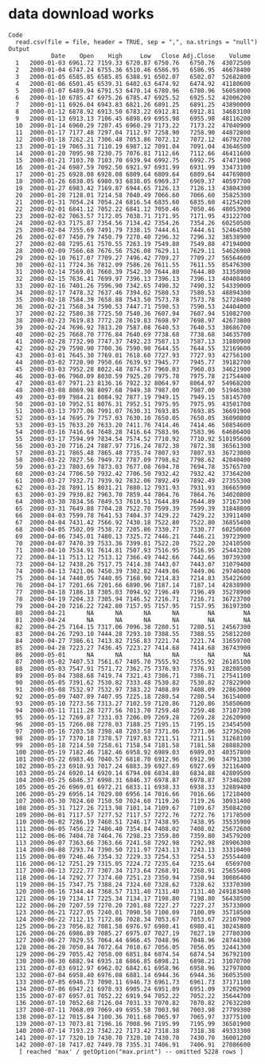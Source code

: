 # data download works

    Code
      read.csv(file = file, header = TRUE, sep = ",", na.strings = "null")
    Output
                Date    Open    High     Low   Close Adj.Close    Volume
      1   2000-01-03 6961.72 7159.33 6720.87 6750.76   6750.76  43072500
      2   2000-01-04 6747.24 6755.36 6510.46 6586.95   6586.95  46678400
      3   2000-01-05 6585.85 6585.85 6388.91 6502.07   6502.07  52682800
      4   2000-01-06 6501.45 6539.31 6402.63 6474.92   6474.92  41180600
      5   2000-01-07 6489.94 6791.53 6470.14 6780.96   6780.96  56058900
      6   2000-01-10 6785.47 6975.26 6785.47 6925.52   6925.52  42006200
      7   2000-01-11 6926.04 6943.83 6821.26 6891.25   6891.25  43890000
      8   2000-01-12 6878.92 6913.50 6783.22 6912.81   6912.81  34683100
      9   2000-01-13 6913.13 7106.45 6898.69 6955.98   6955.98  48116200
      10  2000-01-14 6960.29 7207.45 6960.29 7173.22   7173.22  47040900
      11  2000-01-17 7177.48 7297.04 7112.97 7258.90   7258.90  44872800
      12  2000-01-18 7262.21 7306.48 7053.86 7072.12   7072.12  46792700
      13  2000-01-19 7065.31 7110.19 6987.12 7091.04   7091.04  43646500
      14  2000-01-20 7095.98 7230.75 7076.81 7112.66   7112.66  46411600
      15  2000-01-21 7103.70 7103.70 6939.94 6992.75   6992.75  47471900
      16  2000-01-24 6987.59 7092.50 6921.97 6931.99   6931.99  33473100
      17  2000-01-25 6928.08 6928.08 6809.64 6809.64   6809.64  44769800
      18  2000-01-26 6838.05 6980.93 6838.05 6969.37   6969.37  40597700
      19  2000-01-27 6983.42 7169.87 6944.65 7126.13   7126.13  43804300
      20  2000-01-28 7128.01 7214.58 7040.49 7066.60   7066.60  35825300
      21  2000-01-31 7054.24 7054.24 6816.54 6835.60   6835.60  41254200
      22  2000-02-01 6841.12 7052.22 6841.12 7050.46   7050.46  48053900
      23  2000-02-02 7063.57 7172.05 7038.71 7171.95   7171.95  43122700
      24  2000-02-03 7175.87 7354.56 7134.42 7354.26   7354.26  60250500
      25  2000-02-04 7355.69 7491.79 7338.15 7444.61   7444.61  52464500
      26  2000-02-07 7450.79 7450.79 7270.40 7296.32   7296.32  38538900
      27  2000-02-08 7295.61 7570.55 7263.19 7549.88   7549.88  47194000
      28  2000-02-09 7566.68 7676.56 7526.08 7629.11   7629.11  54626900
      29  2000-02-10 7617.07 7709.27 7496.42 7709.27   7709.27  56564600
      30  2000-02-11 7724.36 7812.09 7586.26 7611.55   7611.55  85476300
      31  2000-02-14 7569.01 7660.39 7542.30 7644.80   7644.80  31358900
      32  2000-02-15 7636.41 7699.97 7396.13 7396.13   7396.13  40408400
      33  2000-02-16 7401.26 7596.90 7342.65 7490.32   7490.32  54339000
      34  2000-02-17 7478.32 7637.46 7394.02 7580.53   7580.53  48894300
      35  2000-02-18 7584.39 7658.88 7543.50 7573.78   7573.78  52728400
      36  2000-02-21 7568.34 7590.53 7447.71 7590.53   7590.53  24404000
      37  2000-02-22 7580.38 7725.50 7540.36 7607.94   7607.94  51082700
      38  2000-02-23 7619.83 7772.28 7619.83 7698.97   7698.97  42673800
      39  2000-02-24 7696.92 7813.20 7587.08 7640.53   7640.53  38686700
      40  2000-02-25 7668.70 7776.84 7640.69 7738.68   7738.68  34635700
      41  2000-02-28 7732.90 7747.37 7492.23 7587.13   7587.13  31880900
      42  2000-02-29 7590.90 7700.36 7590.90 7644.55   7644.55  32169600
      43  2000-03-01 7645.30 7769.01 7618.60 7727.93   7727.93  42756100
      44  2000-03-02 7720.90 7950.66 7639.93 7945.77   7945.77  39182700
      45  2000-03-03 7952.28 8022.48 7874.57 7960.03   7960.03  34621900
      46  2000-03-06 7960.09 8030.59 7925.20 7975.78   7975.78  21754400
      47  2000-03-07 7971.23 8136.16 7922.32 8064.97   8064.97  54968200
      48  2000-03-08 8069.98 8097.68 7949.38 7987.00   7987.00  51946300
      49  2000-03-09 7984.21 8084.92 7877.19 7949.15   7949.15  58145700
      50  2000-03-10 7952.51 8076.31 7952.51 7975.95   7975.95  43501700
      51  2000-03-13 7977.06 7991.07 7630.31 7693.85   7693.85  36691900
      52  2000-03-14 7695.79 7757.03 7630.10 7650.05   7650.05  36090800
      53  2000-03-15 7633.20 7633.20 7411.76 7414.46   7414.46  50854600
      54  2000-03-16 7416.64 7648.28 7416.64 7583.96   7583.96  64686400
      55  2000-03-17 7594.99 7834.54 7574.52 7710.92   7710.92 510195600
      56  2000-03-20 7716.24 7887.97 7716.24 7872.38   7872.38  36561300
      57  2000-03-21 7865.48 7865.48 7735.74 7807.93   7807.93  36723000
      58  2000-03-22 7827.56 7949.72 7787.09 7798.62   7798.62  42040400
      59  2000-03-23 7803.69 7873.03 7677.08 7694.78   7694.78  35765700
      60  2000-03-24 7706.50 7932.42 7706.50 7932.42   7932.42  37364200
      61  2000-03-27 7932.71 7939.92 7832.06 7892.49   7892.49  27355300
      62  2000-03-28 7891.15 8031.21 7880.12 7931.93   7931.93  36665900
      63  2000-03-29 7930.82 7963.70 7859.44 7864.76   7864.76  34020800
      64  2000-03-30 7834.56 7849.53 7610.51 7644.89   7644.89  37167300
      65  2000-03-31 7649.88 7704.28 7522.70 7599.39   7599.39  31848800
      66  2000-04-03 7599.78 7641.53 7404.37 7429.22   7429.22  33911400
      67  2000-04-04 7431.42 7566.92 7430.18 7522.80   7522.80  36855400
      68  2000-04-05 7502.09 7538.72 7205.86 7330.77   7330.77  60250600
      69  2000-04-06 7345.01 7480.13 7325.72 7446.21   7446.21  39723900
      70  2000-04-07 7470.39 7533.36 7399.81 7522.20   7522.20  32410500
      71  2000-04-10 7534.91 7614.81 7507.93 7516.95   7516.95  25443200
      72  2000-04-11 7513.12 7513.12 7366.49 7442.66   7442.66  30739300
      73  2000-04-12 7438.26 7517.75 7414.38 7443.07   7443.07  31079400
      74  2000-04-13 7421.06 7450.39 7302.82 7449.06   7449.06  29740400
      75  2000-04-14 7440.05 7440.05 7168.90 7214.83   7214.83  35422600
      76  2000-04-17 7201.66 7201.66 6890.96 7187.14   7187.14  42838900
      77  2000-04-18 7186.18 7305.03 7094.92 7196.49   7196.49  35278900
      78  2000-04-19 7204.33 7305.94 7146.52 7216.71   7216.71  36723700
      79  2000-04-20 7216.22 7242.80 7157.95 7157.95   7157.95  36197300
      80  2000-04-21      NA      NA      NA      NA        NA        NA
      81  2000-04-24      NA      NA      NA      NA        NA        NA
      82  2000-04-25 7164.15 7317.06 7096.38 7280.51   7280.51  24567300
      83  2000-04-26 7293.10 7444.28 7293.10 7388.55   7388.55  25812200
      84  2000-04-27 7386.61 7413.82 7156.83 7221.74   7221.74  31659700
      85  2000-04-28 7223.27 7436.45 7223.27 7414.68   7414.68  36743900
      86  2000-05-01      NA      NA      NA      NA        NA        NA
      87  2000-05-02 7407.53 7561.67 7405.70 7555.92   7555.92  26185100
      88  2000-05-03 7547.91 7571.72 7362.75 7376.93   7376.93  28208500
      89  2000-05-04 7388.68 7419.74 7321.43 7386.71   7386.71  27541100
      90  2000-05-05 7391.62 7530.82 7333.48 7530.82   7530.82  27822900
      91  2000-05-08 7532.97 7532.97 7383.22 7408.09   7408.09  22863000
      92  2000-05-09 7407.89 7407.95 7225.18 7280.54   7280.54  36154000
      93  2000-05-10 7273.56 7313.27 7102.59 7120.86   7120.86  35850600
      94  2000-05-11 7111.28 7277.56 7013.70 7259.48   7259.48  37107300
      95  2000-05-12 7269.87 7331.03 7206.09 7269.28   7269.28  22620900
      96  2000-05-15 7266.08 7278.03 7188.25 7195.15   7195.15  23454500
      97  2000-05-16 7203.58 7398.48 7203.58 7371.06   7371.06  32736200
      98  2000-05-17 7370.18 7378.57 7197.83 7211.51   7211.51  31268100
      99  2000-05-18 7214.50 7258.61 7158.54 7181.58   7181.58  28888200
      100 2000-05-19 7182.46 7182.46 6958.92 6989.03   6989.03  40357800
      101 2000-05-22 6983.46 7040.57 6818.70 6912.96   6912.96  34791300
      102 2000-05-23 6918.93 7017.24 6883.39 6927.69   6927.69  32116400
      103 2000-05-24 6920.14 6920.14 6794.08 6834.88   6834.88  42809500
      104 2000-05-25 6846.37 6998.31 6846.37 6978.87   6978.87  37346200
      105 2000-05-26 6969.01 6972.21 6833.11 6938.33   6938.33  32889400
      106 2000-05-29 6956.14 7029.80 6956.14 7016.66   7016.66  17218400
      107 2000-05-30 7024.60 7150.50 7024.60 7119.26   7119.26  30931400
      108 2000-05-31 7127.26 7213.98 7101.14 7109.67   7109.67  35084200
      109 2000-06-01 7117.57 7277.52 7117.57 7272.76   7272.76  17178500
      110 2000-06-02 7286.19 7460.51 7246.17 7438.95   7438.95  35535900
      111 2000-06-05 7456.22 7486.40 7354.84 7408.02   7408.02  25672600
      112 2000-06-06 7404.78 7464.76 7298.23 7359.80   7359.80  34579200
      113 2000-06-07 7363.66 7363.66 7241.58 7292.98   7292.98  28906300
      114 2000-06-08 7293.74 7390.50 7211.97 7243.13   7243.13  33310400
      115 2000-06-09 7246.46 7354.32 7229.33 7254.53   7254.53  25554400
      116 2000-06-12 7251.29 7315.05 7224.72 7235.64   7235.64   6569700
      117 2000-06-13 7222.77 7307.34 7173.64 7268.91   7268.91  25655400
      118 2000-06-14 7292.77 7374.60 7251.23 7350.94   7350.94  30086400
      119 2000-06-15 7347.75 7388.24 7324.60 7328.62   7328.62  33370300
      120 2000-06-16 7344.44 7368.57 7131.40 7131.40   7131.40 249183400
      121 2000-06-19 7134.17 7225.34 7134.17 7198.80   7198.80  56438500
      122 2000-06-20 7207.59 7270.20 7201.88 7227.27   7227.27  35733000
      123 2000-06-21 7227.05 7240.01 7090.50 7100.09   7100.09  35718500
      124 2000-06-22 7112.15 7172.86 7028.34 7053.67   7053.67  22107900
      125 2000-06-23 7056.82 7081.58 6976.97 6980.41   6980.41  30245800
      126 2000-06-26 6986.89 7085.27 6975.07 7027.19   7027.19  27780300
      127 2000-06-27 7029.55 7064.44 6966.45 7048.96   7048.96  28744300
      128 2000-06-28 7050.84 7072.64 7010.67 7056.05   7056.05  32441300
      129 2000-06-29 7055.42 7058.00 6851.84 6874.54   6874.54  36792100
      130 2000-06-30 6882.94 6935.18 6866.85 6898.21   6898.21  31070700
      131 2000-07-03 6912.97 6962.02 6842.61 6958.96   6958.96  32797800
      132 2000-07-04 6958.40 6976.08 6881.14 6944.36   6944.36  36053500
      133 2000-07-05 6946.73 7090.11 6946.73 6961.73   6961.73  37171100
      134 2000-07-06 6947.21 6978.93 6905.24 6951.09   6951.09  37202900
      135 2000-07-07 6957.01 7052.22 6919.94 7052.22   7052.22  35644700
      136 2000-07-10 7052.68 7126.04 7031.33 7070.82   7070.82  27632200
      137 2000-07-11 7068.09 7069.49 6955.58 7003.98   7003.98  27799300
      138 2000-07-12 7015.84 7100.36 7011.68 7065.97   7065.97  33775100
      139 2000-07-13 7073.81 7196.16 7008.96 7195.99   7195.99  36501900
      140 2000-07-14 7193.23 7342.22 7173.42 7318.38   7318.38  49333300
      141 2000-07-17 7320.10 7430.70 7320.10 7430.70   7430.70  36001200
      142 2000-07-18 7417.02 7449.78 7355.31 7406.91   7406.91  27086600
       [ reached 'max' / getOption("max.print") -- omitted 5228 rows ]

